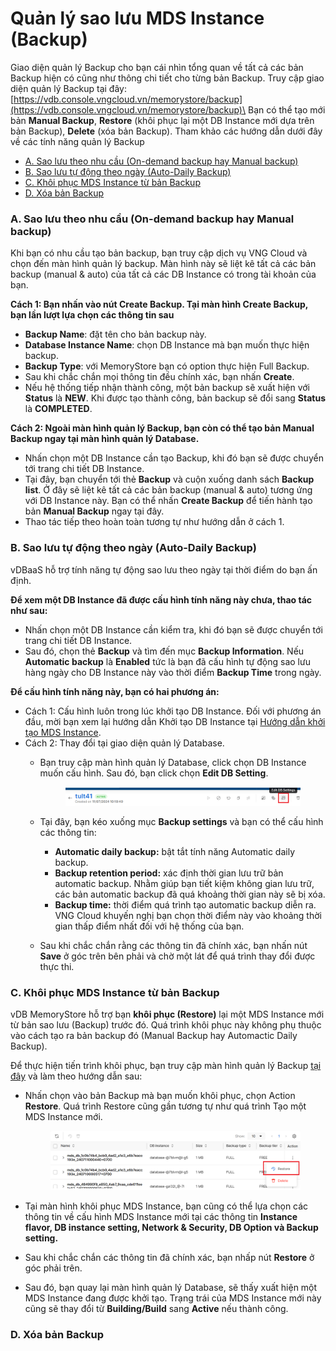 # Quản lý sao lưu MDS Instance (Backup)

Giao diện quản lý Backup cho bạn cái nhìn tổng quan về tất cả các bản Backup hiện có cũng như thông chi tiết cho từng bản Backup. Truy cập giao diện quản lý Backup tại đây: [https://vdb.console.vngcloud.vn/memorystore/backup](https://vdb.console.vngcloud.vn/memorystore/backup)\
Bạn có thể tạo mới bản **Manual Backup**, **Restore** (khôi phục lại một DB Instance mới dựa trên bản Backup), **Delete** (xóa bản Backup). Tham khảo các hướng dẫn dưới đây về các tính năng quản lý Backup

* [A. Sao lưu theo nhu cầu (On-demand backup hay Manual backup)](sao-luu-mds-instance.md#saoluumdsinstance-a.saoluutheonhucau-on-demandbackuphaymanualbackup)
* [B. Sao lưu tự động theo ngày (Auto-Daily Backup)](sao-luu-mds-instance.md#saoluumdsinstance-b.saoluutudongtheongay-auto-dailybackup)
* [C. Khôi phục MDS Instance từ bản Backup](sao-luu-mds-instance.md#saoluumdsinstance-a.saoluutheonhucau-on-demandbackuphaymanualbackup-1)
* [D. Xóa bản Backup](sao-luu-mds-instance.md#saoluumdsinstance-a.saoluutheonhucau-on-demandbackuphaymanualbackup-2)

### A. Sao lưu theo nhu cầu (On-demand backup hay Manual backup) <a href="#saoluumdsinstance-a.saoluutheonhucau-on-demandbackuphaymanualbackup" id="saoluumdsinstance-a.saoluutheonhucau-on-demandbackuphaymanualbackup"></a>

Khi bạn có nhu cầu tạo bản backup, bạn truy cập dịch vụ VNG Cloud và chọn đến màn hình quản lý backup. Màn hình này sẽ liệt kê tất cả các bản backup (manual & auto) của tất cả các DB Instance có trong tài khoản của bạn.

**Cách 1: Bạn nhấn vào nút Create Backup. Tại màn hình Create Backup, bạn lần lượt lựa chọn các thông tin sau**

* **Backup Name**: đặt tên cho bản backup này.
* **Database Instance Name**: chọn DB Instance mà bạn muốn thực hiện backup.
* **Backup Type**: với MemoryStore bạn có option thực hiện Full Backup.
* Sau khi chắc chắn mọi thông tin đều chính xác, bạn nhấn **Create**.
* Nếu hệ thống tiếp nhận thành công, một bản backup sẽ xuất hiện với **Status** là **NEW**. Khi được tạo thành công, bản backup sẽ đổi sang **Status** là **COMPLETED**.

**Cách 2: Ngoài màn hình quản lý Backup, bạn còn có thể tạo bản Manual Backup ngay tại màn hình quản lý Database.**&#x20;

* Nhấn chọn một DB Instance cần tạo Backup, khi đó bạn sẽ được chuyển tới trang chi tiết DB Instance.
* Tại đây, bạn chuyển tới thẻ **Backup** và cuộn xuống danh sách **Backup list**. Ở đây sẽ liệt kê tất cả các bản backup (manual & auto) tương ứng với DB Instance này. Bạn có thể nhấn **Create Backup** để tiến hành tạo bản **Manual Backup** ngay tại đây.
* Thao tác tiếp theo hoàn toàn tương tự như hướng dẫn ở cách 1.

### **B. Sao lưu tự động theo ngày (Auto-Daily Backup)** <a href="#saoluumdsinstance-b.saoluutudongtheongay-auto-dailybackup" id="saoluumdsinstance-b.saoluutudongtheongay-auto-dailybackup"></a>

vDBaaS hỗ trợ tính năng tự động sao lưu theo ngày tại thời điểm do bạn ấn định.

**Để xem một DB Instance đã được cấu hình tính năng này chưa, thao tác như sau:**

* Nhấn chọn một DB Instance cần kiểm tra, khi đó bạn sẽ được chuyển tới trang chi tiết DB Instance.
* Sau đó, chọn thẻ **Backup** và tìm đến mục **Backup Information**. Nếu **Automatic backup** là **Enabled** tức là bạn đã cấu hình tự động sao lưu hàng ngày cho DB Instance này vào thời điểm **Backup Time** trong ngày.

**Để cấu hình tính năng này, bạn có hai phương án:**

* Cách 1: Cấu hình luôn trong lúc khởi tạo DB Instance. Đối với phương án đầu, mời bạn xem lại hướng dẫn Khởi tạo DB Instance tại [Hướng dẫn khởi tạo MDS Instance](khoi-tao-mds-instance.md).
* Cách 2: Thay đổi tại giao diện quản lý Database.
  *   Bạn truy cập màn hình quản lý Database, click chọn DB Instance muốn cấu hình. Sau đó, bạn click chọn **Edit DB Setting**.&#x20;

      <figure><img src="../../.gitbook/assets/image (1) (1) (1) (1) (1) (1) (1) (1) (1) (1) (1) (1) (1) (1) (1) (1) (1) (1) (1) (1) (1) (1) (1) (1) (1) (1) (1) (1) (1) (1) (1) (1).png" alt=""><figcaption></figcaption></figure>
  * Tại đây, bạn kéo xuống mục **Backup settings** và bạn có thể cấu hình các thông tin:
    * **Automatic daily backup:** bật tắt tính năng Automatic daily backup.
    * **Backup retention period:** xác định thời gian lưu trữ bản automatic backup. Nhằm giúp bạn tiết kiệm không gian lưu trữ, các bản automatic backup đã quá khoảng thời gian này sẽ bị xóa.
    * **Backup time:** thời điểm quá trình tạo automatic backup diễn ra. VNG Cloud khuyến nghị bạn chọn thời điểm này vào khoảng thời gian thấp điểm nhất đối với hệ thống của bạn.
  * Sau khi chắc chắn rằng các thông tin đã chính xác, bạn nhấn nút **Save** ở góc trên bên phải và chờ một lát để quá trình thay đổi được thực thi.

### C. Khôi phục MDS Instance từ bản Backup <a href="#saoluumdsinstance-a.saoluutheonhucau-on-demandbackuphaymanualbackup" id="saoluumdsinstance-a.saoluutheonhucau-on-demandbackuphaymanualbackup"></a>

vDB MemoryStore hỗ trợ bạn **khôi phục (Restore)** lại một MDS Instance mới từ bản sao lưu (Backup) trước đó. Quá trình khôi phục này không phụ thuộc vào cách tạo ra bản backup đó (Manual Backup hay Automactic Daily Backup).

Để thực hiện tiến trình khôi phục, bạn truy cập màn hình quản lý Backup [tại đây](https://vdb.console.vngcloud.vn/memorystore/backup) và làm theo hướng dẫn sau:&#x20;

*   Nhấn chọn vào bản Backup mà bạn muốn khôi phục, chọn Action **Restore**. Quá trình Restore cũng gần tương tự như quá trình Tạo một MDS Instance mới.&#x20;

    <figure><img src="../../.gitbook/assets/image (1) (1) (1) (1) (1) (1) (1) (1) (1) (1) (1) (1) (1) (1) (1) (1) (1) (1) (1) (1) (1) (1) (1) (1) (1) (1) (1) (1) (1) (1) (1) (1) (1).png" alt=""><figcaption></figcaption></figure>
* Tại màn hình khôi phục MDS Instance, bạn cũng có thể lựa chọn các thông tin về cấu hình MDS Instance mới tại các thông tin **Instance flavor, DB instance setting, Network & Security, DB Option và Backup setting.**
* Sau khi chắc chắn các thông tin đã chính xác, bạn nhấp nút **Restore** ở góc phải trên.
* Sau đó, bạn quay lại màn hình quản lý Database, sẽ thấy xuất hiện một MDS Instance đang được khởi tạo. Trạng trái của MDS Instance mới này cũng sẽ thay đổi từ **Building/Build** sang **Active** nếu thành công.

### D. Xóa bản Backup <a href="#saoluumdsinstance-a.saoluutheonhucau-on-demandbackuphaymanualbackup" id="saoluumdsinstance-a.saoluutheonhucau-on-demandbackuphaymanualbackup"></a>
